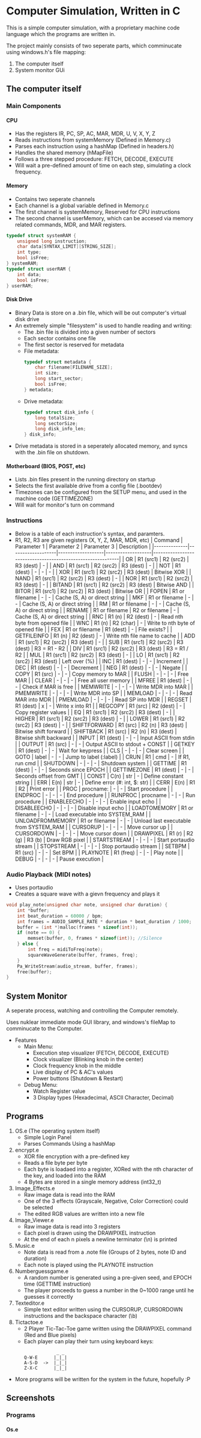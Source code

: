 
# Computer Simulation, Written in C

This is a simple computer simulation, with a proprietary machine code language which the programs are written in.

The project mainly consists of two seperate parts, which comminucate using windows.h's file mapping:

1. The computer itself
2. System monitor GUi
## The computer itself
### Main Components
#### CPU
- Has the registers IR, PC, SP, AC, MAR, MDR, U, V, X, Y, Z
- Reads instructions from systemMemory (Defined in Memory.c)
- Parses each instruction using a hashMap (Defined in headers.h)
- Handles the shared memory (hMapFile)
- Follows a three stepped procedure: FETCH, DECODE, EXECUTE
- Will wait a pre-defined amount of time on each step, simulating a clock frequency.
#### Memory
- Contains two seperate channels
- Each channel is a global variable defined in Memory.c
- The first channel is systemMemory, Reserved for CPU instructions
- The second channel is userMemory, which can be accesed via memory related commands, MDR, and MAR registers.
```c
typedef struct systemRAM {
	unsigned long instruction;
	char data[SYNTAX_LIMIT][STRING_SIZE];
	int type;
	bool isFree;
} systemRAM;
typedef struct userRAM {
	int data;
	bool isFree;
} userRAM;
```
#### Disk Drive
- Binary Data is store on a .bin file, which will be out computer's virtual disk drive
- An extremely simple "filesystem" is used to handle reading and writing:
	- The .bin file is divided into a given number of sectors
	- Each sector contains one file
	- The first sector is reserved for metadata
	- File metadata:
		```c
		typedef struct metadata {
			char filename[FILENAME_SIZE];
			int size;
			long start_sector;
			bool isFree;
		} metadata;
		```
	- Drive metadata:
		```c
		typedef struct disk_info {
			long totalSize;
			long sectorSize;
			long disk_info_len;
		} disk_info;
		```
- Drive metadata is stored in a seperately allocated memory, and syncs with the .bin file on shutdown.
#### Motherboard (BIOS, POST, etc)
- Lists .bin files present in the running directory on startup
- Selects the first available drive from a config file (.bootdev)
- Timezones can be configured from the SETUP menu, and used in the machine code (GETTIMEZONE)
- Will wait for monitor's turn on command
### Instructions
- Below is a table of each instruction's syntax, and paramters.
- R1, R2, R3 are given registers (X, Y, Z, MAR, MDR, etc)
| Command       | Parameter 1       | Parameter 2       | Parameter 3       | Description                                                |
|--------------|-------------------|-------------------|-------------------|------------------------------------------------------------|
| OR           | R1 (src1)         | R2 (src2)         | R3 (dest)         | -                                                          |
| AND          | R1 (src1)         | R2 (src2)         | R3 (dest)         | -                                                          |
| NOT          | R1 (dest)         | -                 | -                 | -                                                          |
| XOR          | R1 (src1)         | R2 (src2)         | R3 (dest)         | Bitwise XOR                                                |
| NAND         | R1 (src1)         | R2 (src2)         | R3 (dest)         | -                                                          |
| NOR          | R1 (src1)         | R2 (src2)         | R3 (dest)         | -                                                          |
| BITAND       | R1 (src1)         | R2 (src2)         | R3 (dest)         | Bitwise AND                                                |
| BITOR        | R1 (src1)         | R2 (src2)         | R3 (dest)         | Bitwise OR                                                 |
| FOPEN        | R1 or filename    | -                 | -                 | Cache (S, A) or direct string                              |
| MKF          | R1 or filename    | -                 | -                 | Cache (S, A) or direct string                              |
| RM           | R1 or filename    | -                 | -                 | Cache (S, A) or direct string                              |
| RENAME       | R1 or filename    | R2 or filename    | -                 | Cache (S, A) or direct string                              |
| RNC          | R1 (n)            | R2 (dest)         | -                 | Read nth byte from opened file                            |
| WNC          | R1 (n)            | R2 (char)         | -                 | Write to nth byte of opened file                          |
| FEX          | R1 or filename    | R1 (dest)         | -                 | File exists?                                               |
| GETFILEINFO  | R1 (n)            | R2 (dest)         | -                 | Write nth file name to cache                              |
| ADD          | R1 (src1)         | R2 (src2)         | R3 (dest)         | -                                                          |
| SUB          | R1 (src1)         | R2 (src2)         | R3 (dest)         | R3 = R1 - R2                                               |
| DIV          | R1 (src1)         | R2 (src2)         | R3 (dest)         | R3 = R1 / R2                                               |
| MUL          | R1 (src1)         | R2 (src2)         | R3 (dest)         | -                                                          |
| LO           | R1 (src1)         | R2 (src2)         | R3 (dest)         | Left over (%)                                              |
| INC          | R1 (dest)         | -                 | -                 | Increment                                                  |
| DEC          | R1 (dest)         | -                 | -                 | Decrement                                                  |
| NEG          | R1 (dest)         | -                 | -                 | Negate                                                     |
| COPY         | R1 (src)          | -                 | -                 | Copy memory to MAR                                         |
| FLUSH        | -                 | -                 | -                 | Free MAR                                                   |
| CLEAR        | -                 | -                 | -                 | Free all user memory                                       |
| MFREE        | R1 (dest)         | -                 | -                 | Check if MAR is free                                       |
| MEMWRITE     | -                 | -                 | -                 | Write MDR into MAR                                         |
| PMEMWRITE    | -                 | -                 | -                 | Write MDR into SP                                          |
| MEMLOAD      | -                 | -                 | -                 | Read MAR into MDR                                          |
| PMEMLOAD     | -                 | -                 | -                 | Read SP into MDR                                           |
| REGSET       | R1 (dest)         | x                 | -                 | Write x into R1                                            |
| REGCOPY      | R1 (src)          | R2 (dest)         | -                 | Copy register values                                       |
| EQ           | R1 (src1)         | R2 (src2)         | R3 (dest)         | -                                                          |
| HIGHER       | R1 (src1)         | R2 (src2)         | R3 (dest)         | -                                                          |
| LOWER        | R1 (src1)         | R2 (src2)         | R3 (dest)         | -                                                          |
| SHIFTFORWARD | R1 (src)          | R2 (n)            | R3 (dest)         | Bitwise shift forward                                      |
| SHIFTBACK    | R1 (src)          | R2 (n)            | R3 (dest)         | Bitwise shift backward                                     |
| INPUT        | R1 (dest)         | -                 | -                 | Input ASCII from stdin                                     |
| OUTPUT       | R1 (src)          | -                 | -                 | Output ASCII to stdout + CONST                            |
| GETKEY       | R1 (dest)         | -                 | -                 | Wait for keypress                                          |
| CLS          | -                 | -                 | -                 | Clear screen                                               |
| GOTO         | label             | -                 | -                 | Jump to label (:label)                                     |
| CRUN         | R1                | cmd               | -                 | If R1, run cmd                                             |
| SHUTDOWN     | -                 | -                 | -                 | Shutdown system                                            |
| GETTIME      | R1 (dest)         | -                 | -                 | Seconds since EPOCH                                        |
| GETTIMEZONE  | R1 (dest)         | -                 | -                 | Seconds offset from GMT                                    |
| CONST        | C(n)              | str               | -                 | Define constant string                                     |
| ERR          | E(n)              | str               | -                 | Define error (#: int, $: str)                              |
| CERR         | E(n)              | R1                | R2                | Print error                                                |
| PROC         | procname:         | -                 | -                 | Start procedure                                            |
| ENDPROC      | -                 | -                 | -                 | End procedure                                              |
| RUNPROC      | procname          | -                 | -                 | Run procedure                                              |
| ENABLEECHO   | -                 | -                 | -                 | Enable input echo                                          |
| DISABLEECHO  | -                 | -                 | -                 | Disable input echo                                         |
| LOADTOMEMORY | R1 or filename    | -                 | -                 | Load executable into SYSTEM_RAM                            |
| UNLOADFROMMEMORY | R1 or filename | -                | -                 | Unload last executable from SYSTEM_RAM                     |
| CURSORUP     | -                 | -                 | -                 | Move cursor up                                             |
| CURSORDOWN   | -                 | -                 | -                 | Move cursor down                                           |
| DRAWPIXEL    | R1 (r)            | R2 (g)            | R3 (b)            | Draw RGB pixel                                             |
| STARTSTREAM  | -                 | -                 | -                 | Start portaudio stream                                     |
| STOPSTREAM   | -                 | -                 | -                 | Stop portaudio stream                                      |
| SETBPM       | R1 (src)          | -                 | -                 | Set BPM                                                    |
| PLAYNOTE     | R1 (freq)         | -                 | -                 | Play note                                                  |
| DEBUG        | -                 | -                 | -                 | Pause execution                                            |
### Audio Playback (MIDI notes)
- Uses portaudio
- Creates a square wave with a gievn frequency and plays it
```c
void play_note(unsigned char note, unsigned char duration) {
	int *buffer;
	int beat_duration = 60000 / bpm;
	int frames = AUDIO_SAMPLE_RATE * duration * beat_duration / 1000;
	buffer = (int *)malloc(frames * sizeof(int));
	if (note == 0) {
		memset(buffer, 0, frames * sizeof(int)); //Silence
	} else {
		int freq = midiToFreq(note);
		squareWaveGenerate(buffer, frames, freq);
	}
	Pa_WriteStream(audio_stream, buffer, frames);
	free(buffer);
}
```
## System Monitor
A seperate process, watching and controlling the Computer remotely.

Uses nuklear immediate mode GUI library, and windows's fileMap to comminucate to the Computer.
- Features
	- Main Menu:
		- Execution step visualizer (FETCH, DECODE, EXECUTE)
		- Clock visualizer (Blinking knob in the center)
		- Clock frequency knob in the middle
		- Live display of PC & AC's values
		- Power buttons (Shutdown & Restart)
	- Debug Menu:
		- Watch Register value
		- 3 Display types (Hexadecimal, ASCII Character, Decimal)
## Programs
1. OS.e (The operating system itself)
	- Simple Login Panel
	- Parses Commands Using a hashMap
2. encrypt.e
	- XOR file encryption with a pre-defined key
	- Reads a file byte per byte
	- Each byte is loadaed into a register, XORed with the nth character of the key, and loaded into the RAM
	- 4 Bytes are stored in a single memory address (int32_t)
3. Image_Effects.e
	- Raw image data is read into the RAM
	- One of the 3 effects (Grayscale, Negative, Color Correction) could be selected
	- The edited RGB values are written into a new file
4. Image_Viewer.e
	- Raw image data is read into 3 registers
	- Each pixel is drawn using the DRAWPIXEL instruction
	- At the end of each n pixels a newline terminator (\n) is printed
5. Music.e
	- Note data is read from a .note file (Groups of 2 bytes, note ID and duration)
	- Each note is played using the PLAYNOTE instruction
6. Numberguessgame.e
	- A random number is generated using a pre-given seed, and EPOCH time (GETTIME instruction)
	- The player proceeds to guess a number in the 0~1000 range until he guesses it correctly
7. Texteditor.e
	- Simple text editor written using the CURSORUP, CURSORDOWN instructions and the backspace character (\b)
8. Tictactoe.e
	- 2 Player Tic-Tac-Toe game written using the DRAWPIXEL command (Red and Blue pixels)
	- Each player can play their turn using keyboard keys:
		```
		            _ _
		Q-W-E      |_|_|
		A-S-D  ->  |_|_| 
		Z-X-C      |_|_|
		```
- More programs will be written for the system in the future, hopefully :P
## Screenshots
### Programs
#### Os.e


	


	

















